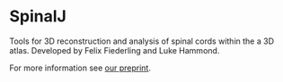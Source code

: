# SpinalJ
Tools for 3D reconstruction and analysis of spinal cords within the a 3D atlas. Developed by Felix Fiederling and Luke Hammond.

For more information see [our preprint](https://www.biorxiv.org/content/10.1101/2021.05.06.443008v1.abstract).
